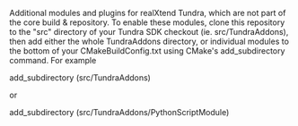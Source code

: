 Additional modules and plugins for realXtend Tundra, which are not part of the
core build & repository. To enable these modules, clone this repository to the 
"src" directory of your Tundra SDK checkout (ie. src/TundraAddons), then add
either the whole TundraAddons directory, or individual modules to the bottom
of your CMakeBuildConfig.txt using CMake's add_subdirectory command. For example

add_subdirectory (src/TundraAddons)

or

add_subdirectory (src/TundraAddons/PythonScriptModule) 